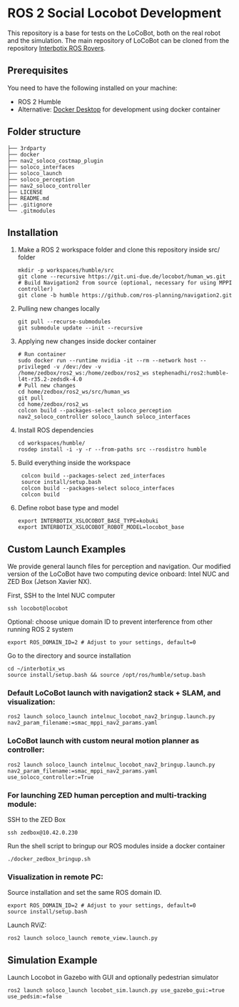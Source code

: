 # ROS 2 Social Locobot Development

This repository is a base for tests on the LoCoBot, both on the real robot and the simulation. The main repository of LoCoBot can be cloned from the repository [Interbotix ROS Rovers](https://github.com/Interbotix/interbotix_ros_rovers/tree/humble). 

## Prerequisites
You need to have the following installed on your machine:
- ROS 2 Humble
- Alternative: [Docker Desktop](https://www.docker.com/products/docker-desktop) for development using docker container


## Folder structure

    ├── 3rdparty
    ├── docker
    ├── nav2_soloco_costmap_plugin
    ├── soloco_interfaces           
    ├── soloco_launch               
    ├── soloco_perception
    ├── nav2_soloco_controller
    ├── LICENSE
    ├── README.md
    ├── .gitignore
    └── .gitmodules


## Installation
1. Make a ROS 2 workspace folder and clone this repository inside src/ folder
    ```
    mkdir -p workspaces/humble/src
    git clone --recursive https://git.uni-due.de/locobot/human_ws.git
    # Build Navigation2 from source (optional, necessary for using MPPI controller)
    git clone -b humble https://github.com/ros-planning/navigation2.git
    ```

2. Pulling new changes locally
    ```
    git pull --recurse-submodules
    git submodule update --init --recursive
    ```
3. Applying new changes inside docker container
    ```
    # Run container
    sudo docker run --runtime nvidia -it --rm --network host --privileged -v /dev:/dev -v /home/zedbox/ros2_ws:/home/zedbox/ros2_ws stephenadhi/ros2:humble-l4t-r35.2-zedsdk-4.0
    # Pull new changes
    cd home/zedbox/ros2_ws/src/human_ws
    git pull
    cd home/zedbox/ros2_ws
    colcon build --packages-select soloco_perception nav2_soloco_controller soloco_launch soloco_interfaces
    ```

4. Install ROS dependencies
    ```
    cd workspaces/humble/
    rosdep install -i -y -r --from-paths src --rosdistro humble
    ```

5. Build everything inside the workspace
   ```
    colcon build --packages-select zed_interfaces
    source install/setup.bash
    colcon build --packages-select soloco_interfaces
    colcon build
   ```

6. Define robot base type and model
   ```
   export INTERBOTIX_XSLOCOBOT_BASE_TYPE=kobuki
   export INTERBOTIX_XSLOCOBOT_ROBOT_MODEL=locobot_base
   ```

## Custom Launch Examples
We provide general launch files for perception and navigation. Our modified version of the LoCoBot have two computing device onboard: Intel NUC and ZED Box (Jetson Xavier NX).

First, SSH to the Intel NUC computer
    
    ssh locobot@locobot
    
Optional: choose unique domain ID to prevent interference from other running ROS 2 system

    export ROS_DOMAIN_ID=2 # Adjust to your settings, default=0

Go to the directory and source installation

    cd ~/interbotix_ws
    source install/setup.bash && source /opt/ros/humble/setup.bash
    
### Default LoCoBot launch with navigation2 stack + SLAM, and visualization:

    ros2 launch soloco_launch intelnuc_locobot_nav2_bringup.launch.py nav2_param_filename:=smac_mppi_nav2_params.yaml

### LoCoBot launch with custom neural motion planner as controller:

    ros2 launch soloco_launch intelnuc_locobot_nav2_bringup.launch.py nav2_param_filename:=smac_mppi_nav2_params.yaml use_soloco_controller:=True

### For launching ZED human perception and multi-tracking module:
SSH to the ZED Box

    ssh zedbox@10.42.0.230
    
Run the shell script to bringup our ROS modules inside a docker container

    ./docker_zedbox_bringup.sh

### Visualization in remote PC:
Source installation and set the same ROS domain ID.

    export ROS_DOMAIN_ID=2 # Adjust to your settings, default=0
    source install/setup.bash

Launch RViZ:

    ros2 launch soloco_launch remote_view.launch.py

## Simulation Example
Launch Locobot in Gazebo with GUI and optionally pedestrian simulator

    ros2 launch soloco_launch locobot_sim.launch.py use_gazebo_gui:=true use_pedsim:=false

